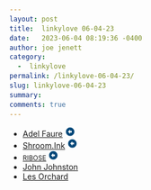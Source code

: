 ```yaml
---
layout: post
title:  linkylove 06-04-23
date:   2023-06-04 08:19:36 -0400
author: joe jenett
category:
  -  linkylove
permalink: /linkylove-06-04-23/
slug: linkylove-06-04-23
summary: 
comments: true
---
```

<ul class="linkylove">
	<li><a title="Adel Faure ‒ Games, music, tools, fonts, ASCII art" href="https://adelfaure.net/">Adel Faure</a> <a class="normaltext" title="source" href="https://waxy.org/2023/05/adel-faures-text-mode-art/"><img src="/images/left-arrow.png" alt="" width="18"></a></li>
	<li><a title="Shroom.Ink" href="https://shroom.ink/">Shroom.Ink</a> <a class="normaltext" title="source" href="https://missmoss.neocities.org/"><img src="/images/left-arrow.png" alt="" width="18"></a></li>
	<li><a title="RIBOSE" href="https://ribo.zone/"><small>RIBOSE</small></a> <a class="normaltext" title="source" href="https://linwood.neocities.org/"><img src="/images/left-arrow.png" alt="" width="18"></a></li>
	<li><a title="John's World Wide Wall Display" href="https://johnjohnston.info/blog/">John Johnston</a></li>
	<li><a title="It's all spinning wheels &amp; self-doubt until the first pot of coffee." href="https://blog.lmorchard.com/">Les Orchard</a></li>
</ul>
<a href="https://brid.gy/publish/mastodon"></a>